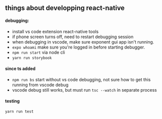 ## things about developping react-native

#### debugging:
* install vs code extension react-native tools
* if phone screen turns off, need to restart debugging session
* when debugging in vscode, make sure exponent gui app isn't running. 
* `expo whoami` make sure you're logged in before starting debugger.
* `npm run start` via node cli
* `yarn run storybook`

#### since ts added
* `npm run bs` start without vs code debugging, not sure how to get this running from vscode debug
* vscode debug still works, but must run `tsc --watch` in separate process

#### testing
`yarn run test`